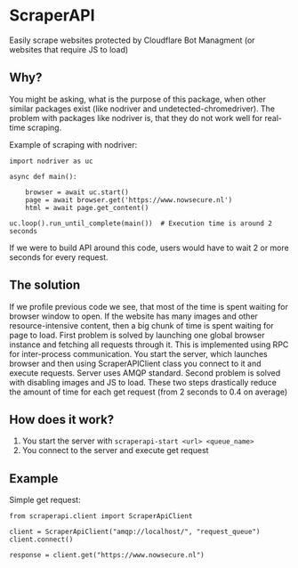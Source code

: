 # ScraperAPI
Easily scrape websites protected by Cloudflare Bot Managment (or websites that require JS to load)

## Why?
You might be asking, what is the purpose of this package, when other similar packages exist (like nodriver and undetected-chromedriver). The problem with packages like nodriver is, that they do not work well for real-time scraping.

Example of scraping with nodriver:

    import nodriver as uc

    async def main():

        browser = await uc.start()
        page = await browser.get('https://www.nowsecure.nl')
        html = await page.get_content()

    uc.loop().run_until_complete(main())  # Execution time is around 2 seconds

If we were to build API around this code, users would have to wait 2 or more seconds for every request.

## The solution
If we profile previous code we see, that most of the time is spent waiting for browser window to open. If the website has many images and other resource-intensive content, then a big chunk of time is spent waiting for page to load. First problem is solved by launching one global browser instance and fetching all requests through it. This is implemented using RPC for inter-process communication. You start the server, which launches browser and then using ScraperAPIClient class you connect to it and execute requests. Server uses AMQP standard. Second problem is solved with disabling images and JS to load. These two steps drastically reduce the amount of time for each get request (from 2 seconds to 0.4 on average)

## How does it work?

1. You start the server with `scraperapi-start <url> <queue_name>`
2. You connect to the server and execute get request

## Example
Simple get request:

    from scraperapi.client import ScraperApiClient

    client = ScraperApiClient("amqp://localhost/", "request_queue")
    client.connect()

    response = client.get("https://www.nowsecure.nl")
